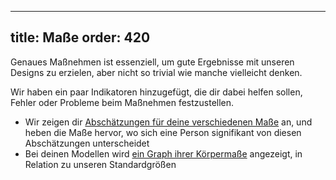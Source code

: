 ***

title: Maße
order: 420
----------

Genaues Maßnehmen ist essenziell, um gute Ergebnisse mit unseren Designs zu erzielen, aber nicht so trivial wie manche vielleicht denken.

Wir haben ein paar Indikatoren hinzugefügt, die dir dabei helfen sollen, Fehler oder Probleme beim Maßnehmen festzustellen.

*   Wir zeigen dir [Abschätzungen für deine verschiedenen Maße][1] an, und heben die Maße hervor, wo sich eine Person signifikant von diesen Abschätzungen unterscheidet
*   Bei deinen Modellen wird [ein Graph ihrer Körpermaße][2] angezeigt, in Relation zu unseren Standardgrößen

[1]: /docs/guide/measurements/estimates/

[2]: /docs/guide/measurements/graph/
